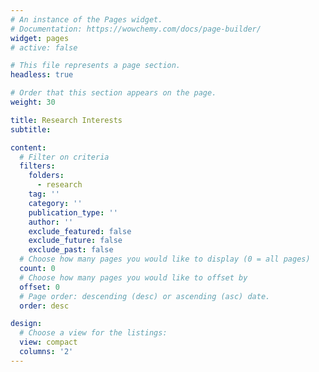 ```yaml
---
# An instance of the Pages widget.
# Documentation: https://wowchemy.com/docs/page-builder/
widget: pages
# active: false

# This file represents a page section.
headless: true

# Order that this section appears on the page.
weight: 30

title: Research Interests
subtitle:

content:
  # Filter on criteria
  filters:
    folders:
      - research
    tag: ''
    category: ''
    publication_type: ''
    author: ''
    exclude_featured: false
    exclude_future: false
    exclude_past: false
  # Choose how many pages you would like to display (0 = all pages)
  count: 0
  # Choose how many pages you would like to offset by
  offset: 0
  # Page order: descending (desc) or ascending (asc) date.
  order: desc

design:
  # Choose a view for the listings:
  view: compact
  columns: '2'
---
```

